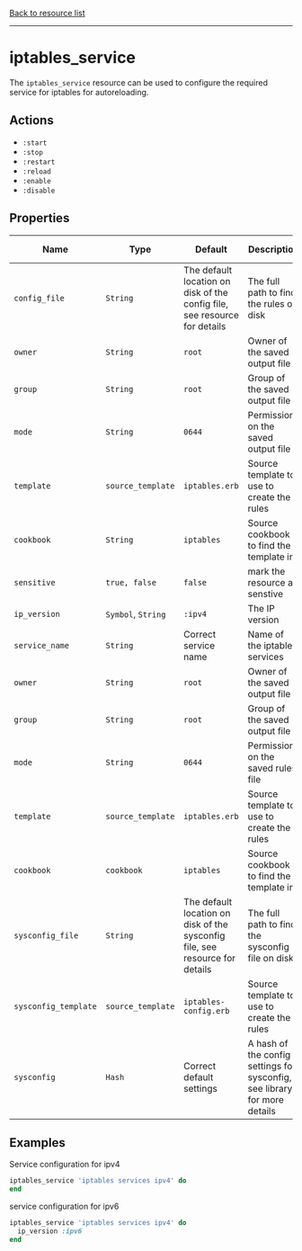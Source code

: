 [Back to resource list](https://github.com/chef-cookbooks/iptables/tree/master/README.md#resources)

---

# iptables_service

The `iptables_service` resource can be used to configure the required service for iptables for autoreloading.

## Actions

- `:start`
- `:stop`
- `:restart`
- `:reload`
- `:enable`
- `:disable`

## Properties

| Name                            | Type        |  Default | Description | Allowed Values |
--------------------------------- | ----------- | -------- | ----------- | -------------- |
| `config_file`          | `String`     | The default location on disk of the config file, see resource for details | The full path to find the rules on disk | |
| `owner`            | `String`     | `root` | Owner of the saved output file | |
| `group`            | `String`     | `root` | Group of the saved output file | |
| `mode`            | `String`     | `0644` | Permissions on the saved output file | |
| `template`                       | `source_template`      | `iptables.erb` | Source template to use to create the rules | |
| `cookbook`               | `String`      | `iptables` | Source cookbook to find the template in | |
| `sensitive`               | `true, false`      | `false` | mark the resource as senstive | |
| `ip_version`                  | `Symbol`, `String`      | `:ipv4` | The IP version | `:ipv4`, `:ipv6` |
| `service_name`   | `String` | Correct service name | Name of the iptables services | |
| `owner`            | `String`     | `root` | Owner of the saved output file | |
| `group`            | `String`     | `root` | Group of the saved output file | |
| `mode`            | `String`     | `0644` | Permissions on the saved rules file | |
| `template`                       | `source_template`      | `iptables.erb` | Source template to use to create the rules | |
| `cookbook`               | `cookbook`      | `iptables` | Source cookbook to find the template in | |
| `sysconfig_file`          | `String`     | The default location on disk of the sysconfig file, see resource for details | The full path to find the sysconfig file on disk | |
| `sysconfig_template`                       | `source_template`      | `iptables-config.erb` | Source template to use to create the rules | |
| `sysconfig`   | `Hash` | Correct default settings | A hash of the config settings for sysconfig, see library for more details | |

## Examples

Service configuration for ipv4

```ruby
iptables_service 'iptables services ipv4' do
end
```

service configuration for ipv6

```ruby
iptables_service 'iptables services ipv4' do
  ip_version :ipv6
end

```
